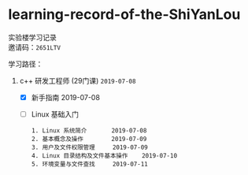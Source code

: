 # learning-record-of-the-ShiYanLou
实验楼学习记录  
邀请码：`2651LTV`

学习路径：
1. c++ 研发工程师 (29门课) `2019-07-08`

   - [x] 新手指南 2019-07-08

   - [ ] Linux 基础入门

     ```
     1. Linux 系统简介       2019-07-08
     2. 基本概念及操作        2019-07-09
     3. 用户及文件权限管理     2019-07-09
     4. Linux 目录结构及文件基本操作    2019-07-10
     5. 环境变量与文件查找     2019-07-11
     ```
